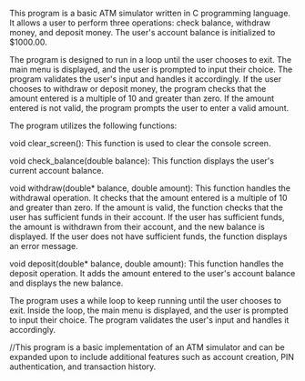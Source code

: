 This program is a basic ATM simulator written in C programming language. It allows a user to perform three operations: check balance, withdraw money, and deposit money. The user's account balance is initialized to $1000.00.

The program is designed to run in a loop until the user chooses to exit. The main menu is displayed, and the user is prompted to input their choice. The program validates the user's input and handles it accordingly. If the user chooses to withdraw or deposit money, the program checks that the amount entered is a multiple of 10 and greater than zero. If the amount entered is not valid, the program prompts the user to enter a valid amount.

The program utilizes the following functions:

void clear_screen(): This function is used to clear the console screen.

void check_balance(double balance): This function displays the user's current account balance.

void withdraw(double* balance, double amount): This function handles the withdrawal operation. It checks that the amount entered is a multiple of 10 and greater than zero. If the amount is valid, the function checks that the user has sufficient funds in their account. If the user has sufficient funds, the amount is withdrawn from their account, and the new balance is displayed. If the user does not have sufficient funds, the function displays an error message.

void deposit(double* balance, double amount): This function handles the deposit operation. It adds the amount entered to the user's account balance and displays the new balance.

The program uses a while loop to keep running until the user chooses to exit. Inside the loop, the main menu is displayed, and the user is prompted to input their choice. The program validates the user's input and handles it accordingly.



//This program is a basic implementation of an ATM simulator and can be expanded upon to include additional features such as account creation, PIN authentication, and transaction history.
